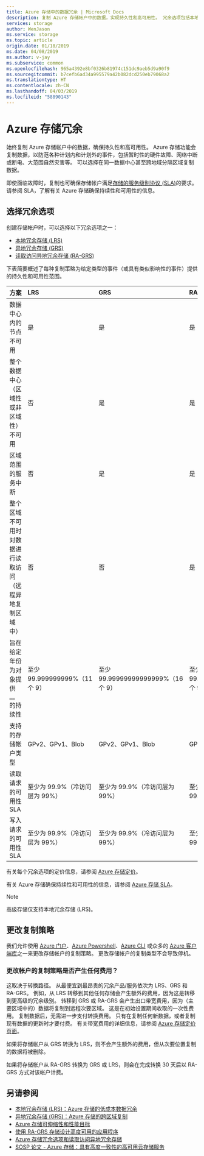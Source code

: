 ```yaml
---
title: Azure 存储中的数据冗余 | Microsoft Docs
description: 复制 Azure 存储帐户中的数据，实现持久性和高可用性。 冗余选项包括本地冗余存储 (LRS)、区域冗余存储 (ZRS)、异地冗余存储 (GRS) 和读取访问异地冗余存储 (RA-GRS)。
services: storage
author: WenJason
ms.service: storage
ms.topic: article
origin.date: 01/18/2019
ms.date: 04/08/2019
ms.author: v-jay
ms.subservice: common
ms.openlocfilehash: 965a4392e8bf0326b81974c151dc9aeb5d9a90f9
ms.sourcegitcommit: b7cefb6ad34a995579a42b082dcd250eb79068a2
ms.translationtype: HT
ms.contentlocale: zh-CN
ms.lasthandoff: 04/03/2019
ms.locfileid: "58890143"
---
```

# <a name="azure-storage-redundancy"></a>Azure 存储冗余

始终复制 Azure 存储帐户中的数据，确保持久性和高可用性。 Azure 存储功能会复制数据，以防范各种计划内和计划外的事件，包括暂时性的硬件故障、网络中断或断电、大范围自然灾害等。 可以选择在同一数据中心甚至跨地域分隔区域复制数据。

即使面临故障时，复制也可确保存储帐户满足[存储的服务级别协议 (SLA)](https://www.azure.cn/zh-cn/support/sla/storage/)的要求。 请参阅 SLA，了解有关 Azure 存储确保持续性和可用性的信息。

## <a name="choosing-a-redundancy-option"></a>选择冗余选项

创建存储帐户时，可以选择以下冗余选项之一：

* [本地冗余存储 (LRS)](storage-redundancy-lrs.md)
* [异地冗余存储 (GRS)](storage-redundancy-grs.md)
* [读取访问异地冗余存储 (RA-GRS)](storage-redundancy-grs.md#read-access-geo-redundant-storage)

下表简要概述了每种复制策略为给定类型的事件（或具有类似影响性的事件）提供的持久性和可用性范围。

| 方案                                                                                                 | LRS                             | GRS                              | RA-GRS                               |
| :------------------------------------------------------------------------------------------------------- | :------------------------------ | :------------------------------- | :----------------------------------- |
| 数据中心内的节点不可用                                                                 | 是                             | 是                              | 是                                  |
| 整个数据中心（区域性或非区域性）不可用                                           | 否                              | 是                              | 是                                  |
| 区域范围的服务中断                                                                                     | 否                              | 是                              | 是                                  |
| 整个区域不可用时对数据进行读取访问（远程异地复制区域中） | 否                              | 否                               | 是                                  |
| 旨在给定年份为对象提供 \_\_ 的持续性                                          | 至少 99.999999999%（11 个 9） | 至少 99.99999999999999%（16 个 9） | 至少 99.99999999999999%（16 个 9） |
| 支持的存储帐户类型                                                                   | GPv2、GPv1、Blob                | GPv2、GPv1、Blob                     | GPv2、GPv1、Blob                     |
| 读取请求的可用性 SLA | 至少为 99.9%（冷访问层为 99%） | 至少为 99.9%（冷访问层为 99%） | 至少为 99.99%（冷访问层为 99.9%） |
| 写入请求的可用性 SLA | 至少为 99.9%（冷访问层为 99%） | 至少为 99.9%（冷访问层为 99%） | 至少为 99.9%（冷访问层为 99%） |

有关每个冗余选项的定价信息，请参阅 [Azure 存储定价](https://azure.cn/pricing/details/storage/)。 

有关 Azure 存储确保持续性和可用性的信息，请参阅 [Azure 存储 SLA](https://azure.cn/support/sla/storage/)。

> [!NOTE]
> 高级存储仅支持本地冗余存储 (LRS)。

## <a name="changing-replication-strategy"></a>更改复制策略
我们允许使用 [Azure 门户](https://portal.azure.cn/)、[Azure Powershell](storage-powershell-guide-full.md)、[Azure CLI](/cli/install-azure-cli?view=azure-cli-latest) 或众多的 [Azure 客户端库](https://docs.azure.cn/index?view=azure-dotnet#pivot=sdkstools)之一来更改存储帐户的复制策略。 更改存储帐户的复制类型不会导致停机。

### <a name="are-there-any-costs-to-changing-my-accounts-replication-strategy"></a>更改帐户的复制策略是否产生任何费用？
这取决于转换路径。 从最便宜到最昂贵的冗余产品/服务依次为 LRS、GRS 和 RA-GRS。 例如，从 LRS 转移到其他任何存储会产生额外的费用，因为这是转移到更高级的冗余级别。 转移到 GRS 或 RA-GRS 会产生出口带宽费用，因为（主要区域中的）数据将复制到远程次要区域。 这是在初始设置期间收取的一次性费用。 复制数据后，无需进一步支付转换费用。 只有在复制任何新数据，或者复制现有数据的更新时才要付费。 有关带宽费用的详细信息，请参阅 [Azure 存储定价页面](https://www.azure.cn/pricing/details/storage/blobs/)。

如果将存储帐户从 GRS 转换为 LRS，则不会产生额外的费用，但从次要位置复制的数据将被删除。

如果将存储帐户从 RA-GRS 转换为 GRS 或 LRS，则会在完成转换 30 天后以 RA-GRS 方式对该帐户计费。

## <a name="see-also"></a>另请参阅

- [本地冗余存储 (LRS)：Azure 存储的低成本数据冗余](storage-redundancy-lrs.md)
- [异地冗余存储 (GRS)：Azure 存储的跨区域复制](storage-redundancy-grs.md)
- [Azure 存储可伸缩性和性能目标](storage-scalability-targets.md)
- [使用 RA-GRS 存储设计高度可用的应用程序](../storage-designing-ha-apps-with-ragrs.md)
- [Azure 存储冗余选项和读取访问异地冗余存储 ](https://blogs.msdn.com/b/windowsazurestorage/archive/2013/12/11/introducing-read-access-geo-replicated-storage-ra-grs-for-windows-azure-storage.aspx)
- [SOSP 论文 - Azure 存储：具有高度一致性的高可用云存储服务](https://blogs.msdn.com/b/windowsazurestorage/archive/2011/11/20/windows-azure-storage-a-highly-available-cloud-storage-service-with-strong-consistency.aspx)
<!--Update_Description: main content struture update-->